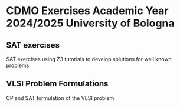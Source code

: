 # CDMO Exercises Academic Year 2024/2025 University of Bologna 
## SAT exercises
SAT exercises using Z3 tutorials to develop solutions for well known problems
## VLSI Problem Formulations
CP and SAT formulation of the VLSI problem
